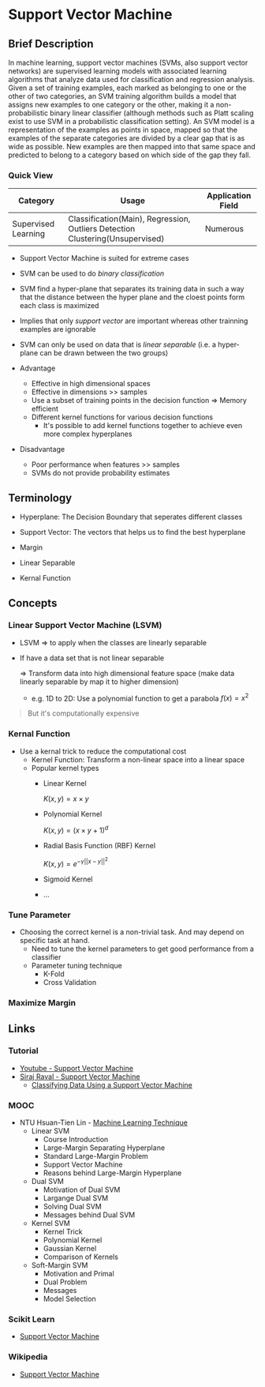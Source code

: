 # Support Vector Machine

## Brief Description

In machine learning, support vector machines (SVMs, also support vector networks) are supervised learning models with associated learning algorithms that analyze data used for classification and regression analysis. Given a set of training examples, each marked as belonging to one or the other of two categories, an SVM training algorithm builds a model that assigns new examples to one category or the other, making it a non-probabilistic binary linear classifier (although methods such as Platt scaling exist to use SVM in a probabilistic classification setting). An SVM model is a representation of the examples as points in space, mapped so that the examples of the separate categories are divided by a clear gap that is as wide as possible. New examples are then mapped into that same space and predicted to belong to a category based on which side of the gap they fall.

### Quick View

Category|Usage|Application Field
--------|-----|-----------------
Supervised Learning|Classification(Main), Regression, Outliers Detection Clustering(Unsupervised)|Numerous

* Support Vector Machine is suited for extreme cases
* SVM can be used to do *binary classification*
* SVM find a hyper-plane that separates its training data in such a way that the distance between the hyper plane and the cloest points form each class is maximized
* Implies that only *support vector* are important whereas other trainning examples are ignorable

* SVM can only be used on data that is *linear separable* (i.e. a hyper-plane can be drawn between the two groups)

* Advantage
    * Effective in high dimensional spaces
    * Effective in dimensions >> samples
    * Use a subset of training points in the decision function => Memory efficient
    * Different kernel functions for various decision functions
        * It's possible to add kernel functions together to achieve even more complex hyperplanes
* Disadvantage
    * Poor performance when features >> samples
    * SVMs do not provide probability estimates

## Terminology

* Hyperplane: The Decision Boundary that seperates different classes
* Support Vector: The vectors that helps us to find the best hyperplane
* Margin

* Linear Separable

* Kernal Function

## Concepts

### Linear Support Vector Machine (LSVM)

* LSVM => to apply when the classes are linearly separable

* If have a data set that is not linear separable

    => Transform data into high dimensional feature space (make data linearly separable by map it to higher dimension)
    * e.g. 1D to 2D: Use a polynomial function to get a parabola $f(x) = x^2$

> But it's computationally expensive

### Kernal Function

* Use a kernal trick to reduce the computational cost
    * Kernel Function: Transform a non-linear space into a linear space
    * Popular kernel types
        * Linear Kernel

            $K(x, y) = x \times y$

        * Polynomial Kernel

            $K(x, y) = (x \times y + 1)^d$

        * Radial Basis Function (RBF) Kernel

            $K(x, y) = e^{-\gamma ||x-y||^2}$

        * Sigmoid Kernel
        * ...

### Tune Parameter

* Choosing the correct kernel is a non-trivial task. And may depend on specific task at hand.
    * Need to tune the kernel parameters to get good performance from a classifier
    * Parameter tuning technique
        * K-Fold
        * Cross Validation

### Maximize Margin

## Links

### Tutorial

* [Youtube - Support Vector Machine](https://youtu.be/Y6RRHw9uN9o)
* [Siraj Raval - Support Vector Machine](https://youtu.be/g8D5YL6cOSE)
    * [Classifying Data Using a Support Vector Machine](https://github.com/llSourcell/Classifying_Data_Using_a_Support_Vector_Machine)

### MOOC

* NTU Hsuan-Tien Lin - [Machine Learning Technique](https://www.youtube.com/playlist?list=PLXVfgk9fNX2IQOYPmqjqWsNUFl2kpk1U2)
    * Linear SVM
        * Course Introduction
        * Large-Margin Separating Hyperplane
        * Standard Large-Margin Problem
        * Support Vector Machine
        * Reasons behind Large-Margin Hyperplane
    * Dual SVM
        * Motivation of Dual SVM
        * Largange Dual SVM
        * Solving Dual SVM
        * Messages behind Dual SVM
    * Kernel SVM
        * Kernel Trick
        * Polynomial Kernel
        * Gaussian Kernel
        * Comparison of Kernels
    * Soft-Margin SVM
        * Motivation and Primal
        * Dual Problem
        * Messages
        * Model Selection

### Scikit Learn

* [Support Vector Machine](http://scikit-learn.org/stable/modules/svm.html#svm)

### Wikipedia

* [Support Vector Machine](https://en.wikipedia.org/wiki/Support_vector_machine)